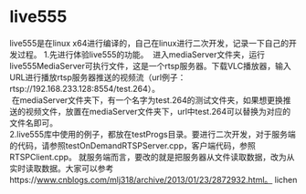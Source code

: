 # live555
live555是在linux x64进行编译的，自己在linux进行二次开发，记录一下自己的开发过程。
1.先进行体验live555的功能。
  进入mediaServer文件夹，运行live555MediaServer可执行文件，这是一个rtsp服务器。下载VLC播放器，输入URL进行播放rtsp服务器推送的视频流（url例子：rtsp://192.168.233.128:8554/test.264）。  
  在mediaServer文件夹下，有一个名字为test.264的测试文件夹，如果想更换推送的视频文件，放置在mediaServer文件夹下，url中test.264可以替换为对应的文件名即可。  
2.live555库中使用的例子，都放在testProgs目录。要进行二次开发，对于服务端的代码，请参照testOnDemandRTSPServer.cpp，客户端代码，参照RTSPClient.cpp。
就服务端而言，要改的就是把服务器从文件读取数据，改为从实时读取数据。大家可以参考https://www.cnblogs.com/mlj318/archive/2013/01/23/2872932.html。
lichen
